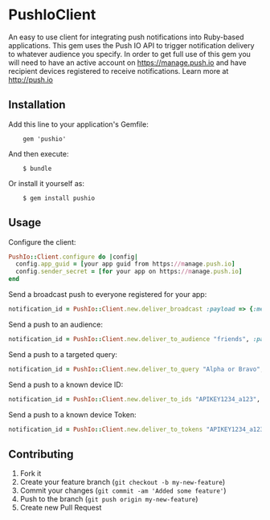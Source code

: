 # PushIoClient

An easy to use client for integrating push notifications into Ruby-based applications.
This gem uses the Push IO API to trigger notification delivery to whatever audience you specify.
In order to get full use of this gem you will need to have an active account on
https://manage.push.io and have recipient devices registered to receive notifications.
Learn more at http://push.io

## Installation

Add this line to your application's Gemfile:
```
    gem 'pushio'
```

And then execute:

```
    $ bundle
```

Or install it yourself as:

```
    $ gem install pushio
```


## Usage

Configure the client:

```ruby
PushIo::Client.configure do |config|
  config.app_guid = [your app guid from https://manage.push.io]
  config.sender_secret = [for your app on https://manage.push.io]
end
```

Send a broadcast push to everyone registered for your app:
```ruby
notification_id = PushIo::Client.new.deliver_broadcast :payload => {:message => "Broadcast Test"}
```

Send a push to an audience:
```ruby
notification_id = PushIo::Client.new.deliver_to_audience "friends", :payload => {:message => "Howdy Friends", :payload_apns => {:badge => 8}}
```

Send a push to a targeted query:
```ruby
notification_id = PushIo::Client.new.deliver_to_query "Alpha or Bravo", :payload => {:message => "Query Test"}
```

Send a push to a known device ID:
```ruby
notification_id = PushIo::Client.new.deliver_to_ids "APIKEY1234_a123", ['B3606524-AE35-458A-9FE9-7B6FE8D99CE4'], :payload => {:message => "Hello Push IO"}
```

Send a push to a known device Token:
```ruby
notification_id = PushIo::Client.new.deliver_to_tokens "APIKEY1234_a123", ['abcdefabcdefabcdefabcdefabcdefabcdefabcdefabcdefabcdefabcdefabcd'], :payload => {:message => "Hello Push IO"}
```


## Contributing

1. Fork it
2. Create your feature branch (`git checkout -b my-new-feature`)
3. Commit your changes (`git commit -am 'Added some feature'`)
4. Push to the branch (`git push origin my-new-feature`)
5. Create new Pull Request
